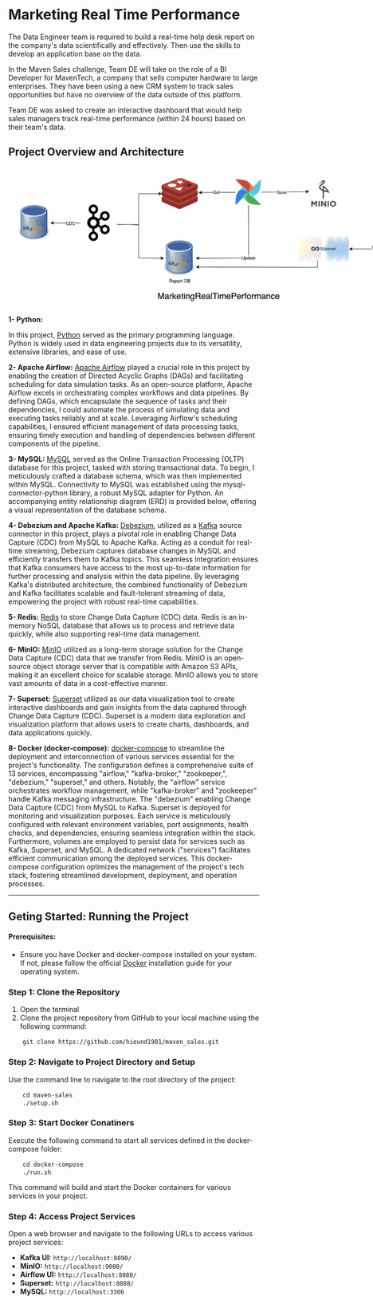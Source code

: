 # Marketing Real Time Performance

The Data Engineer team is required to build a real-time help desk report on the company's data scientifically and effectively. Then use the skills to develop an application base on the data.

In the Maven Sales challenge, Team DE will take on the role of a BI Developer for MavenTech, a company that sells computer hardware to large enterprises. They have been using a new CRM system to track sales opportunities but have no overview of the data outside of this platform.

Team DE was asked to create an interactive dashboard that would help sales managers track real-time performance (within 24 hours) based on their team's data.

## Project Overview and Architecture

<div style="text-align: center">
    <img src="assets/overview.png" alt="e-commerce real time data pipeline" style="max-width: 850px; height: auto;" />
</div>

**1- Python:**

In this project, [Python](https://www.python.org/) served as the primary programming language. Python is widely used in data engineering projects due to its versatility, extensive libraries, and ease of use.

**2- Apache Airflow:**
[Apache Airflow](https://airflow.apache.org/) played a crucial role in this project by enabling the creation of Directed Acyclic Graphs (DAGs) and facilitating scheduling for data simulation tasks. As an open-source platform, Apache Airflow excels in orchestrating complex workflows and data pipelines. By defining DAGs, which encapsulate the sequence of tasks and their dependencies, I could automate the process of simulating data and executing tasks reliably and at scale. Leveraging Airflow's scheduling capabilities, I ensured efficient management of data processing tasks, ensuring timely execution and handling of dependencies between different components of the pipeline.

**3- MySQL:**
[MySQL](https://www.mysql.com/) served as the Online Transaction Processing (OLTP) database for this project, tasked with storing transactional data. To begin, I meticulously crafted a database schema, which was then implemented within MySQL. Connectivity to MySQL was established using the mysql-connector-python library, a robust MySQL adapter for Python. An accompanying entity relationship diagram (ERD) is provided below, offering a visual representation of the database schema.

**4- Debezium and Apache Kafka:**
[Debezium](https://debezium.io/), utilized as a [Kafka](https://kafka.apache.org/) source connector in this project, plays a pivotal role in enabling Change Data Capture (CDC) from MySQL to Apache Kafka. Acting as a conduit for real-time streaming, Debezium captures database changes in MySQL and efficiently transfers them to Kafka topics. This seamless integration ensures that Kafka consumers have access to the most up-to-date information for further processing and analysis within the data pipeline. By leveraging Kafka's distributed architecture, the combined functionality of Debezium and Kafka facilitates scalable and fault-tolerant streaming of data, empowering the project with robust real-time capabilities.

**5- Redis:**
[Redis](https://redis.io/) to store Change Data Capture (CDC) data. Redis is an in-memory NoSQL database that allows us to process and retrieve data quickly, while also supporting real-time data management.

**6- MinIO:**
[MinIO](https://min.io/) utilized as a long-term storage solution for the Change Data Capture (CDC) data that we transfer from Redis. MinIO is an open-source object storage server that is compatible with Amazon S3 APIs, making it an excellent choice for scalable storage. MinIO allows you to store vast amounts of data in a cost-effective manner.

**7- Superset:**
[Superset](https://superset.apache.org/) utilized as our data visualization tool to create interactive dashboards and gain insights from the data captured through Change Data Capture (CDC). Superset is a modern data exploration and visualization platform that allows users to create charts, dashboards, and data applications quickly.

**8- Docker (docker-compose):**
[docker-compose](https://docs.docker.com/compose/) to streamline the deployment and interconnection of various services essential for the project's functionality. The configuration defines a comprehensive suite of 13 services, encompassing "airflow," "kafka-broker," "zookeeper,", "debezium," "superset," and others. Notably, the "airflow" service orchestrates workflow management, while "kafka-broker" and "zookeeper" handle Kafka messaging infrastructure. The "debezium" enabling Change Data Capture (CDC) from MySQL to Kafka. Superset is deployed for monitoring and visualization purposes. Each service is meticulously configured with relevant environment variables, port assignments, health checks, and dependencies, ensuring seamless integration within the stack. Furthermore, volumes are employed to persist data for services such as Kafka, Superset, and MySQL. A dedicated network ("services") facilitates efficient communication among the deployed services. This docker-compose configuration optimizes the management of the project's tech stack, fostering streamlined development, deployment, and operation processes.

---

## Geting Started: Running the Project

#### Prerequisites:

- Ensure you have Docker and docker-compose installed on your system. If not, please follow the official [Docker](https://docs.docker.com/) installation guide for your operating system.

### Step 1: Clone the Repository

1. Open the terminal
2. Clone the project repository from GitHub to your local machine using the following command:

```terminal
    git clone https://github.com/hieund1901/maven_sales.git
```

### Step 2: Navigate to Project Directory and Setup

Use the command line to navigate to the root directory of the project:

```terminal
    cd maven-sales
    ./setup.sh
```

### Step 3: Start Docker Conatiners

Execute the following command to start all services defined in the docker-compose folder:

```terminal
    cd docker-compose
    ./run.sh
```

This command will build and start the Docker containers for various services in your project.

### Step 4: Access Project Services

Open a web browser and navigate to the following URLs to access various project services:

- **Kafka UI:** `http://localhost:8090/`
- **MinIO:** `http://localhost:9000/`
- **Airflow UI:** `http://localhost:8080/`
- **Superset:** `http://localhost:8088/`
- **MySQL:** `http://localhost:3306`
